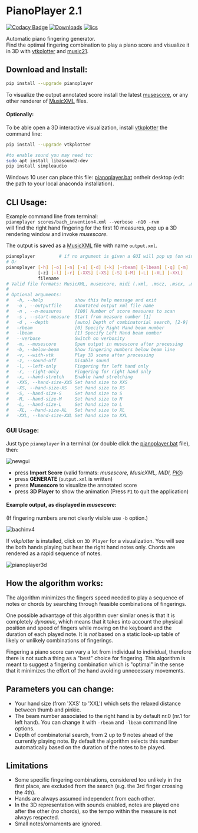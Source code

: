 # PianoPlayer 2.1

[![Codacy Badge](https://api.codacy.com/project/badge/Grade/fb513fa9c1a34f9988ec5dc443cbe633)](https://app.codacy.com/app/marcomusy/pianoplayer?utm_source=github.com&utm_medium=referral&utm_content=marcomusy/pianoplayer&utm_campaign=Badge_Grade_Settings)
[![Downloads](https://pepy.tech/badge/pianoplayer)](https://pepy.tech/project/pianoplayer)
[![lics](https://img.shields.io/badge/license-MIT-blue.svg)](https://en.wikipedia.org/wiki/MIT_License)


Automatic piano fingering generator. <br />
Find the optimal fingering combination to play a piano score 
and visualize it in 3D with [vtkplotter](https://github.com/marcomusy/vtkplotter)
and [music21](http://web.mit.edu/music21).<br />

## Download and Install:
```bash
pip install --upgrade pianoplayer
```

To visualize the output annotated score install the latest [musescore](https://musescore.org/en/download), or any other renderer of [MusicXML](https://en.wikipedia.org/wiki/MusicXML)
files.

#### Optionally:
To be able open a 3D interactive visualization, install [vtkplotter](https://github.com/marcomusy/vtkplotter) the command line:
```bash
pip install --upgrade vtkplotter

#to enable sound you may need to:
sudo apt install libasound2-dev
pip install simpleaudio
```
Windows 10 user can place this file: [pianoplayer.bat](https://github.com/marcomusy/pianoplayer/blob/master/pianoplayer.bat) ontheir desktop (edit the path to your local anaconda installation).

## CLI Usage: 
Example command line from terminal:<br />
`pianoplayer scores/bach_invention4.xml --verbose -n10 -rvm`<br />
will find the right hand fingering for the first 10 measures, 
pop up a 3D rendering window and invoke *musescore*.

The output is saved as a [MusicXML](https://en.wikipedia.org/wiki/MusicXML)
file with name `output.xml`.<br />

```bash
pianoplayer         # if no argument is given a GUI will pop up (on windows try `python pianoplayer.py`)
# Or
pianoplayer [-h] [-o] [-n] [-s] [-d] [-k] [-rbeam] [-lbeam] [-q] [-m] [-v] [--vtk-speed] 
            [-z] [-l] [-r] [-XXS] [-XS] [-S] [-M] [-L] [-XL] [-XXL]
            filename
# Valid file formats: MusicXML, musescore, midi (.xml, .mscz, .mscx, .mid)
#
# Optional arguments:
#   -h, --help            show this help message and exit
#   -o , --outputfile     Annotated output xml file name
#   -n , --n-measures     [100] Number of score measures to scan
#   -s , --start-measure  Start from measure number [1]
#   -d , --depth          [auto] Depth of combinatorial search, [2-9]
#   -rbeam                [0] Specify Right Hand beam number
#   -lbeam                [1] Specify Left Hand beam number
#   --verbose             Switch on verbosity
#   -m, --musescore       Open output in musescore after processing
#   -b, --below-beam      Show fingering numbers below beam line
#   -v, --with-vtk        Play 3D scene after processing
#   -z, --sound-off       Disable sound
#   -l, --left-only       Fingering for left hand only
#   -r, --right-only      Fingering for right hand only
#   -x, --hand-stretch    Enable hand stretching
#   -XXS, --hand-size-XXS Set hand size to XXS
#   -XS, --hand-size-XS   Set hand size to XS
#   -S, --hand-size-S     Set hand size to S
#   -M, --hand-size-M     Set hand size to M
#   -L, --hand-size-L     Set hand size to L
#   -XL, --hand-size-XL   Set hand size to XL
#   -XXL, --hand-size-XXL Set hand size to XXL
```

### GUI Usage:<br />
Just type `pianoplayer` in a terminal
(or double click the [pianoplayer.bat](https://github.com/marcomusy/pianoplayer/blob/master/pianoplayer.bat) file),
then:

![newgui](https://user-images.githubusercontent.com/32848391/63605343-09365000-c5ce-11e9-97b8-a5642e71ca24.png)

- press **Import Score** (valid formats: *musescore, MusicXML, MIDI, [PIG](http://beam.kisarazu.ac.jp/~saito/research/PianoFingeringDataset/)*)
- press **GENERATE** (`output.xml` is written)
- press **Musescore** to visualize the annotated score
- press **3D Player** to show the animation (Press `F1` to quit the application)


#### Example output, as displayed in *musescore*:

(If fingering numbers are not clearly visible use `-b` option.)


![bachinv4](https://user-images.githubusercontent.com/32848391/63605352-10f5f480-c5ce-11e9-8b00-34f1adc2e79b.png)

If *vtkplotter* is installed, click on `3D Player` for a visualization. You will see the both hands playing but hear the right hand notes only. 
Chords are rendered as a rapid sequence of notes.

![pianoplayer3d](https://user-images.githubusercontent.com/32848391/63605322-0176ab80-c5ce-11e9-8213-b572d0303523.gif)


## How the algorithm works:
The algorithm minimizes the fingers speed needed to play a sequence of notes or chords by searching 
through feasible combinations of fingerings. 

One possible advantage of this algorithm over similar ones is that it is completely *dynamic*, 
which means that it 
takes into account the physical position and speed of fingers while moving on the keyboard 
and the duration of each played note. 
It is *not* based on a static look-up table of likely or unlikely combinations of fingerings.

Fingering a piano score can vary a lot from individual to individual, therefore there is not such 
a thing as a "best" choice for fingering. 
This algorithm is meant to suggest a fingering combination which is "optimal" in the sense that it
minimizes the effort of the hand avoiding unnecessary movements. 

## Parameters you can change:
- Your hand size (from 'XXS' to 'XXL') which sets the relaxed distance between thumb and pinkie.
- The beam number associated to the right hand is by default nr.0 (nr.1 for left hand). 
You can change it with `-rbeam` and `-lbeam` command line options.
- Depth of combinatorial search, from 2 up to 9 notes ahead of the currently playing note. By
default the algorithm selects this number automatically based on the duration of the notes to be played.

## Limitations
- Some specific fingering combinations, considered too unlikely in the first place, are excluded from the search (e.g. the 3rd finger crossing the 4th). 
- Hands are always assumed independent from each other.
- In the 3D representation with sounds enabled, notes are played one after the other (no chords), 
so the tempo within the measure is not always respected.
- Small notes/ornaments are ignored.


